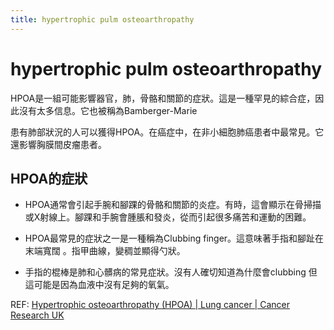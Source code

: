 ```yaml
---
title: hypertrophic pulm osteoarthropathy
---
```

# hypertrophic pulm osteoarthropathy

HPOA是一組可能影響器官，肺，骨骼和關節的症狀。這是一種罕見的綜合症，因此沒有太多信息。它也被稱為Bamberger-Marie

患有肺部狀況的人可以獲得HPOA。在癌症中，在非小細胞肺癌患者中最常見。它還影響胸膜間皮瘤患者。

## HPOA的症狀

* HPOA通常會引起手腕和腳踝的骨骼和關節的炎症。有時，這會顯示在骨掃描或X射線上。腳踝和手腕會腫脹和發炎，從而引起很多痛苦和運動的困難。

* HPOA最常見的症狀之一是一種稱為Clubbing finger。這意味著手指和腳趾在末端寬闊 。指甲曲線，變稠並顯得勺狀。

* 手指的棍棒是肺和心髒病的常見症狀。沒有人確切知道為什麼會clubbing 但這可能是因為血液中沒有足夠的氧氣。

REF:
[Hypertrophic osteoarthropathy (HPOA) | Lung cancer | Cancer Research UK](https://www.cancerresearchuk.org/about-cancer/lung-cancer/symptoms/hypertrophic-pulmonary-osteoarthropathy)
